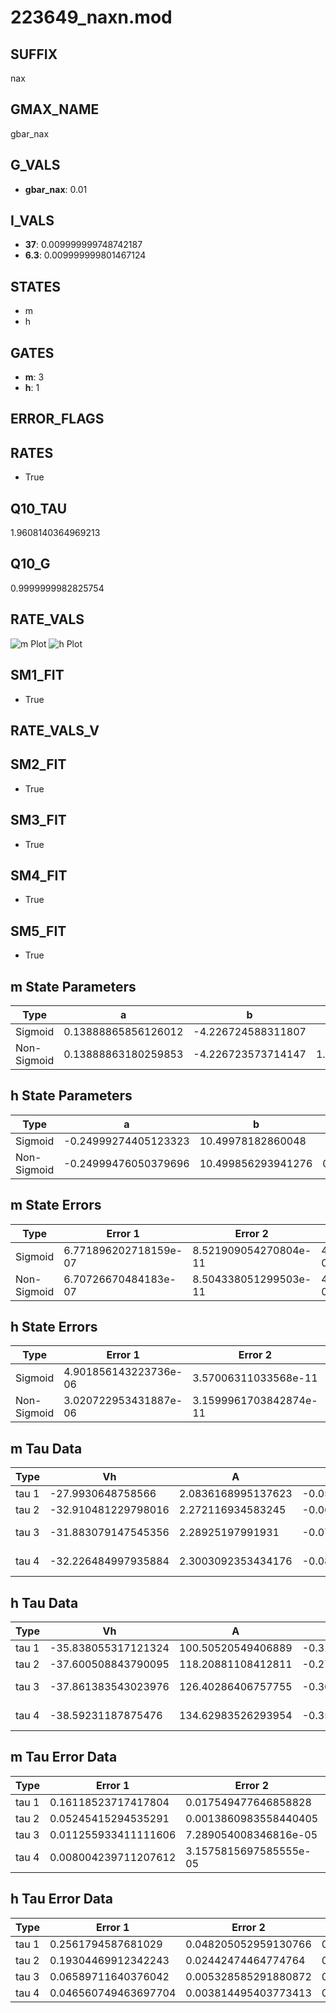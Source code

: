 # 223649_naxn.mod

## SUFFIX

nax

## GMAX_NAME

gbar_nax

## G_VALS

- **gbar_nax**: 0.01

## I_VALS

- **37**: 0.009999999748742187
- **6.3**: 0.009999999801467124

## STATES

- m
- h

## GATES

- **m**: 3
- **h**: 1

## ERROR_FLAGS


## RATES

- True

## Q10_TAU

1.9608140364969213

## Q10_G

0.9999999982825754

## RATE_VALS

![m Plot](/Users/pbozelos/Dropbox/icg-Chai-Panos/supermodels/output_markdown_files/Na/223649_naxn.mod/images/m.png)
![h Plot](/Users/pbozelos/Dropbox/icg-Chai-Panos/supermodels/output_markdown_files/Na/223649_naxn.mod/images/h.png)

## SM1_FIT

- True

## RATE_VALS_V

## SM2_FIT

- True

## SM3_FIT

- True

## SM4_FIT

- True

## SM5_FIT

- True

## m State Parameters

| Type | a | b | c | d |
| --- | --- | --- | --- | --- |
| Sigmoid | 0.13888865856126012 | -4.226724588311807 |
| Non-Sigmoid | 0.13888863180259853 | -4.226723573714147 | 1.0000000855437154 | -9.308728862764927e-09 |

## h State Parameters

| Type | a | b | c | d |
| --- | --- | --- | --- | --- |
| Sigmoid | -0.24999274405123323 | 10.49978182860048 |
| Non-Sigmoid | -0.24999476050379696 | 10.499856293941276 | 0.9999965283062627 | 3.1463440680230246e-08 |

## m State Errors

| Type | Error 1 | Error 2 | Error 3 |
| --- | --- | --- | --- |
| Sigmoid | 6.771896202718159e-07 | 8.521909054270804e-11 | 4.356630850006638e-07 |
| Non-Sigmoid | 6.70726670484183e-07 | 8.504338051299503e-11 | 4.3150521169842035e-07 |

## h State Errors

| Type | Error 1 | Error 2 | Error 3 |
| --- | --- | --- | --- |
| Sigmoid | 4.901856143223736e-06 | 3.57006311033568e-11 | 3.7224956701602825e-06 |
| Non-Sigmoid | 3.020722953431887e-06 | 3.1599961703842874e-11 | 2.293953103958061e-06 |

## m Tau Data

| Type | Vh | A | b1 | b2 | c1 | c2 | d1 | d2 | e1 | e2 |
| --- | --- | --- | --- | --- | --- | --- | --- | --- | --- | --- |
| tau 1 | -27.9930648758566 | 2.0836168995137623 | -0.059398375780370466 | -0.02999329362231852 |
| tau 2 | -32.910481229798016 | 2.272116934583245 | -0.06510187410941139 | 0.0003207497905903521 | -0.05159593216316369 | -0.0003821960750281387 |
| tau 3 | -31.883079147545356 | 2.28925197991931 | -0.07789458685222386 | 0.000737963674869218 | -2.673112854856889e-06 | -0.05958670281556714 | -0.0007887055623187916 | -4.6299062384478275e-06 |
| tau 4 | -32.226484997935884 | 2.3003092353434176 | -0.08109280561348588 | 0.0009162376965421509 | -5.380902855420795e-06 | 1.1990368736665815e-08 | -0.06572784185496425 | -0.0011950752616401575 | -1.3830367898833236e-05 | -6.721750313813592e-08 |

## h Tau Data

| Type | Vh | A | b1 | b2 | c1 | c2 | d1 | d2 | e1 | e2 |
| --- | --- | --- | --- | --- | --- | --- | --- | --- | --- | --- |
| tau 1 | -35.838055317121324 | 100.50520549406889 | -0.31904954819953096 | -0.0815677467483256 |
| tau 2 | -37.600508843790095 | 118.20881108412811 | -0.27019568442065073 | 0.0017341305260187155 | -0.13092853495738335 | -0.0014537783217823809 |
| tau 3 | -37.861383543023976 | 126.40286406757755 | -0.3637624092050819 | 0.013920173408009814 | -0.000180727229664575 | -0.17641771316171798 | -0.004304396805527981 | -3.8250470673807134e-05 |
| tau 4 | -38.59231187875476 | 134.62983526293954 | -0.35158759706688975 | 0.01370121360532511 | -0.0002213440807808143 | 1.002127976941721e-06 | -0.22954100641435193 | -0.00933014202269434 | -0.00018905996675177227 | -1.3751880765952093e-06 |

## m Tau Error Data

| Type | Error 1 | Error 2 | Error 3 |
| --- | --- | --- | --- |
| tau 1 | 0.16118523717417804 | 0.017549477646858828 | 0.07483219964770939 |
| tau 2 | 0.05245415294535291 | 0.0013860983558440405 | 0.024352476159565817 |
| tau 3 | 0.011255933411111606 | 7.289054008346816e-05 | 0.005225703488784294 |
| tau 4 | 0.008004239711207612 | 3.1575815697585555e-05 | 0.003716065283633604 |

## h Tau Error Data

| Type | Error 1 | Error 2 | Error 3 |
| --- | --- | --- | --- |
| tau 1 | 0.2561794587681029 | 0.048205052959130766 | 0.1954578570535025 |
| tau 2 | 0.19304469912342243 | 0.02442474464774764 | 0.14728777782436456 |
| tau 3 | 0.06589711640376042 | 0.005328585291880872 | 0.05027768120137793 |
| tau 4 | 0.046560749463697704 | 0.003814495403773413 | 0.03552456686707819 |

